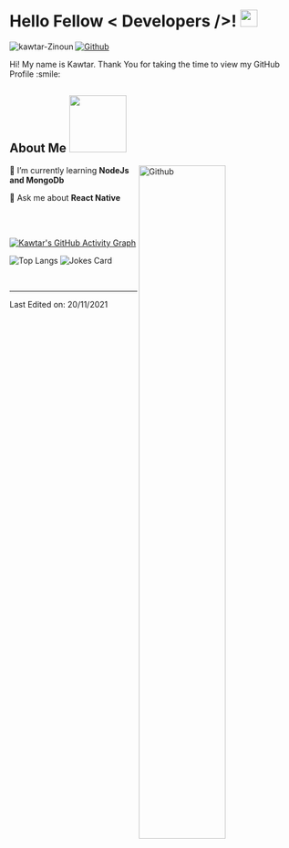 <h1> Hello Fellow < Developers />! <img src = "https://raw.githubusercontent.com/MartinHeinz/MartinHeinz/master/wave.gif" width = 30px> </h1>
<p align='center'>
</p>

 
<img align="left" src="https://komarev.com/ghpvc/?username=kawtar-Zinoun&label=Profile%20views&color=FF00E4&style=flat" alt="kawtar-Zinoun" />
  
[![Github](https://img.shields.io/github/followers/kawtar-Zinoun?label=Follow&style=social)](https://github.com/kawtar-Zinoun) 
 
  
<div size='20px'> Hi! My name is Kawtar. Thank You for taking the time to view my GitHub Profile :smile: 
</div>

<h2> About Me <img src = "https://media0.giphy.com/media/KDDpcKigbfFpnejZs6/giphy.gif?cid=ecf05e47oy6f4zjs8g1qoiystc56cu7r9tb8a1fe76e05oty&rid=giphy.gif" width = 100px></h2>

<img width="55%" align="right" alt="Github" src="https://raw.githubusercontent.com/onimur/.github/master/.resources/git-header.svg" />
  
 🌱 I’m currently learning **NodeJs and MongoDb**
  
 💬 Ask me about **React Native**
  

<br>
  <br>
  
[![Kawtar's GitHub Activity Graph](https://activity-graph.herokuapp.com/graph?username=kawtar-Zinoun&theme=tokyonight)](https://git.io/praveenscience)

![Top Langs](https://github-readme-stats.vercel.app/api/top-langs/?username=kawtar-Zinoun&theme=tokyonight) ![Jokes Card](https://readme-jokes.vercel.app/api?theme=tokyonight) 


<br>

-----

Last Edited on: 20/11/2021
